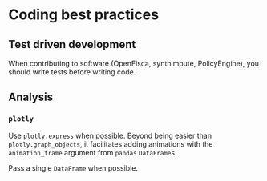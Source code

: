 # Coding best practices

## Test driven development

When contributing to software (OpenFisca, synthimpute, PolicyEngine), you should write tests before writing code.

## Analysis

### `plotly`

Use `plotly.express` when possible.
Beyond being easier than `plotly.graph_objects`, it facilitates adding animations with the `animation_frame` argument from `pandas` `DataFrame`s.

Pass a single `DataFrame` when possible.
